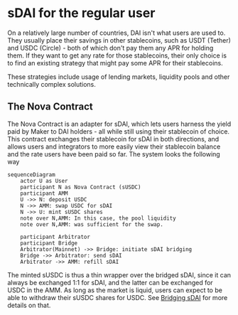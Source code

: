 # sDAI for the regular user

On a relatively large number of countries, DAI isn't what users are used to. They usually place their savings in other stablecoins, such as USDT (Tether) and USDC (Circle) - both of which don't pay them any APR for holding them. If they want to get any rate for those stablecoins, their only choice is to find an existing strategy that might pay some APR for their stablecoins.

These strategies include usage of lending markets, liquidity pools and other technically complex solutions.

## The Nova Contract

The Nova Contract is an adapter for sDAI, which lets users harness the yield paid by Maker to DAI holders - all while still using their stablecoin of choice. This contract exchanges their stablecoin for sDAI in both directions, and allows users and integrators to more easily view their stablecoin balance and the rate users have been paid so far. The system looks the following way

```mermaid
sequenceDiagram
    actor U as User
    participant N as Nova Contract (sUSDC)
    participant AMM
    U ->> N: deposit USDC
    N ->> AMM: swap USDC for sDAI
    N ->> U: mint sUSDC shares
    note over N,AMM: In this case, the pool liquidity
    note over N,AMM: was sufficient for the swap.

    participant Arbitrator
    participant Bridge
    Arbitrator(Mainnet) ->> Bridge: initiate sDAI bridging
    Bridge ->> Arbitrator: send sDAI
    Arbitrator ->> AMM: refill sDAI

```

The minted sUSDC is thus a thin wrapper over the bridged sDAI, since it can always be exchanged 1:1 for sDAI, and the latter can be exchanged for USDC in the AMM. As long as the market is liquid, users can expect to be able to withdraw their sUSDC shares for USDC. See [Bridging sDAI](./bridging_sdai.md) for more details on that.
